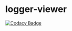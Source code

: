 # logger-viewer

[![Codacy Badge](https://app.codacy.com/project/badge/Grade/6dd262cfeb5b417a9c61e09a66d8699d)](https://www.codacy.com/gh/Nessiahs/logger-viewer/dashboard?utm_source=github.com&amp;utm_medium=referral&amp;utm_content=Nessiahs/logger-viewer&amp;utm_campaign=Badge_Grade)
